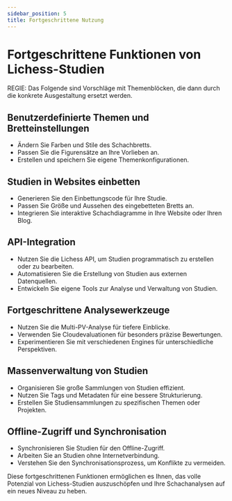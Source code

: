 ```yaml
---
sidebar_position: 5
title: Fortgeschrittene Nutzung
---
```

# Fortgeschrittene Funktionen von Lichess-Studien

REGIE: Das Folgende sind Vorschläge mit Themenblöcken, die dann durch die konkrete Ausgestaltung ersetzt werden.

## Benutzerdefinierte Themen und Bretteinstellungen

- Ändern Sie Farben und Stile des Schachbretts.
- Passen Sie die Figurensätze an Ihre Vorlieben an.
- Erstellen und speichern Sie eigene Themenkonfigurationen.

## Studien in Websites einbetten

- Generieren Sie den Einbettungscode für Ihre Studie.
- Passen Sie Größe und Aussehen des eingebetteten Bretts an.
- Integrieren Sie interaktive Schachdiagramme in Ihre Website oder Ihren Blog.

## API-Integration

- Nutzen Sie die Lichess API, um Studien programmatisch zu erstellen oder zu bearbeiten.
- Automatisieren Sie die Erstellung von Studien aus externen Datenquellen.
- Entwickeln Sie eigene Tools zur Analyse und Verwaltung von Studien.

## Fortgeschrittene Analysewerkzeuge

- Nutzen Sie die Multi-PV-Analyse für tiefere Einblicke.
- Verwenden Sie Cloudevaluationen für besonders präzise Bewertungen.
- Experimentieren Sie mit verschiedenen Engines für unterschiedliche Perspektiven.

## Massenverwaltung von Studien

- Organisieren Sie große Sammlungen von Studien effizient.
- Nutzen Sie Tags und Metadaten für eine bessere Strukturierung.
- Erstellen Sie Studiensammlungen zu spezifischen Themen oder Projekten.

## Offline-Zugriff und Synchronisation

- Synchronisieren Sie Studien für den Offline-Zugriff.
- Arbeiten Sie an Studien ohne Internetverbindung.
- Verstehen Sie den Synchronisationsprozess, um Konflikte zu vermeiden.

Diese fortgeschrittenen Funktionen ermöglichen es Ihnen, das volle Potenzial von Lichess-Studien auszuschöpfen und Ihre Schachanalysen auf ein neues Niveau zu heben.
